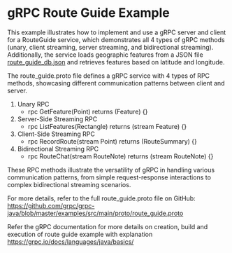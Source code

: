 gRPC Route Guide Example
=====================

This example illustrates how to implement and use a gRPC server and client for a RouteGuide service, 
which demonstrates all 4 types of gRPC methods (unary, client streaming, server streaming, and bidirectional streaming).
Additionally, the service loads geographic features from a JSON file [route_guide_db.json](https://github.com/grpc/grpc-java/blob/master/examples/src/main/resources/io/grpc/examples/routeguide/route_guide_db.json) and retrieves features based on latitude and longitude.

The route_guide.proto file defines a gRPC service with 4 types of RPC methods, showcasing different communication patterns between client and server.
1. Unary RPC
   - rpc GetFeature(Point) returns (Feature) {}
2. Server-Side Streaming RPC
    - rpc ListFeatures(Rectangle) returns (stream Feature) {}
3. Client-Side Streaming RPC
    - rpc RecordRoute(stream Point) returns (RouteSummary) {}  
4. Bidirectional Streaming RPC
    - rpc RouteChat(stream RouteNote) returns (stream RouteNote) {}    

These RPC methods illustrate the versatility of gRPC in handling various communication patterns, 
from simple request-response interactions to complex bidirectional streaming scenarios.

For more details, refer to the full route_guide.proto file on GitHub: https://github.com/grpc/grpc-java/blob/master/examples/src/main/proto/route_guide.proto

Refer the gRPC documentation for more details on creation, build and execution of route guide example with explanation
https://grpc.io/docs/languages/java/basics/